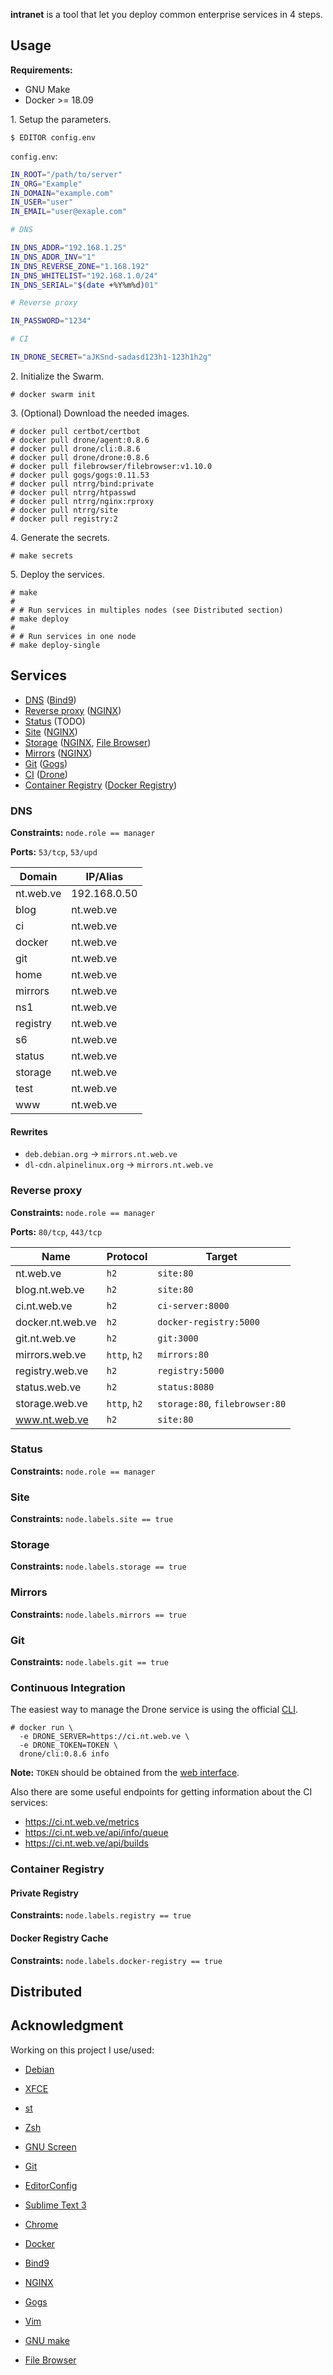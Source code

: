 **intranet** is a tool that let you deploy common enterprise services in 4
steps.

## Usage

**Requirements:**

* GNU Make
* Docker >= 18.09

1\. Setup the parameters.

```shell-session
$ EDITOR config.env
```

`config.env`:

```sh
IN_ROOT="/path/to/server"
IN_ORG="Example"
IN_DOMAIN="example.com"
IN_USER="user"
IN_EMAIL="user@exaple.com"

# DNS

IN_DNS_ADDR="192.168.1.25"
IN_DNS_ADDR_INV="1"
IN_DNS_REVERSE_ZONE="1.168.192"
IN_DNS_WHITELIST="192.168.1.0/24"
IN_DNS_SERIAL="$(date +%Y%m%d)01"

# Reverse proxy

IN_PASSWORD="1234"

# CI

IN_DRONE_SECRET="aJKSnd-sadasd123h1-123h1h2g"
```

2\. Initialize the Swarm.

```shell-session
# docker swarm init
```

3\. (Optional) Download the needed images.

```shell-session
# docker pull certbot/certbot
# docker pull drone/agent:0.8.6
# docker pull drone/cli:0.8.6
# docker pull drone/drone:0.8.6
# docker pull filebrowser/filebrowser:v1.10.0
# docker pull gogs/gogs:0.11.53
# docker pull ntrrg/bind:private
# docker pull ntrrg/htpasswd
# docker pull ntrrg/nginx:rproxy
# docker pull ntrrg/site
# docker pull registry:2
```

4\. Generate the secrets.

```shell-session
# make secrets
```

5\. Deploy the services.

```shell-session
# make
#
# # Run services in multiples nodes (see Distributed section)
# make deploy
#
# # Run services in one node
# make deploy-single
```

## Services

* [DNS](#dns) ([Bind9][])
* [Reverse proxy](#reverse-proxy) ([NGINX][])
* [Status](#status) (TODO)
* [Site](#site) ([NGINX][])
* [Storage](#storage) ([NGINX][], [File Browser][])
* [Mirrors](#mirrors) ([NGINX][])
* [Git](#git) ([Gogs][])
* [CI](#continuous-integration) ([Drone][])
* [Container Registry](#container-registry) ([Docker Registry][])

### DNS

**Constraints:** `node.role == manager`

**Ports:** `53/tcp`, `53/upd`

**Domain** | **IP/Alias**
-----------|--------------
nt.web.ve  | 192.168.0.50
blog       | nt.web.ve
ci         | nt.web.ve
docker     | nt.web.ve
git        | nt.web.ve
home       | nt.web.ve
mirrors    | nt.web.ve
ns1        | nt.web.ve
registry   | nt.web.ve
s6         | nt.web.ve
status     | nt.web.ve
storage    | nt.web.ve
test       | nt.web.ve
www        | nt.web.ve

#### Rewrites

* `deb.debian.org` -> `mirrors.nt.web.ve`
* `dl-cdn.alpinelinux.org` -> `mirrors.nt.web.ve`

### Reverse proxy

**Constraints:** `node.role == manager`

**Ports:** `80/tcp`, `443/tcp`

**Name**         | **Protocol** | **Target**
-----------------|--------------|-------------------------------
nt.web.ve        | `h2`         | `site:80`
blog.nt.web.ve   | `h2`         | `site:80`
ci.nt.web.ve     | `h2`         | `ci-server:8000`
docker.nt.web.ve | `h2`         | `docker-registry:5000`
git.nt.web.ve    | `h2`         | `git:3000`
mirrors.web.ve   | `http`, `h2` | `mirrors:80`
registry.web.ve  | `h2`         | `registry:5000`
status.web.ve    | `h2`         | `status:8080`
storage.web.ve   | `http`, `h2` | `storage:80`, `filebrowser:80`
www.nt.web.ve    | `h2`         | `site:80`

### Status

**Constraints:** `node.role == manager`

### Site

**Constraints:** `node.labels.site == true`

### Storage

**Constraints:** `node.labels.storage == true`

### Mirrors

**Constraints:** `node.labels.mirrors == true`

### Git

**Constraints:** `node.labels.git == true`

### Continuous Integration

The easiest way to manage the Drone service is using the official
[CLI](http://docs.drone.io/cli-installation/).

```shell-session
# docker run \
  -e DRONE_SERVER=https://ci.nt.web.ve \
  -e DRONE_TOKEN=TOKEN \
  drone/cli:0.8.6 info
```

**Note:** `TOKEN` should be obtained from the
[web interface](https://ci.nt.web.ve/account/token).

Also there are some useful endpoints for getting information about the CI
services:

* <https://ci.nt.web.ve/metrics>
* <https://ci.nt.web.ve/api/info/queue>
* <https://ci.nt.web.ve/api/builds>

### Container Registry

#### Private Registry

**Constraints:** `node.labels.registry == true`

#### Docker Registry Cache

**Constraints:** `node.labels.docker-registry == true`

## Distributed

## Acknowledgment

Working on this project I use/used:

* [Debian](https://www.debian.org/)

* [XFCE](https://xfce.org/)

* [st](https://st.suckless.org/)

* [Zsh](http://www.zsh.org/)

* [GNU Screen](https://www.gnu.org/software/screen)

* [Git](https://git-scm.com/)

* [EditorConfig](http://editorconfig.org/)

* [Sublime Text 3](https://www.sublimetext.com/3)

* [Chrome](https://www.google.com/chrome/browser/desktop/index.html)

* [Docker](https://docker.com)

* [Bind9][]

* [NGINX][]

* [Gogs][]

* [Vim](https://www.vim.org/)

* [GNU make](https://www.gnu.org/software/make/)

* [File Browser][]

[Bind9]: https://www.isc.org/downloads/bind/
[Gogs]: https://gogs.io/
[NGINX]: https://www.nginx.com/
[Visualizer]: https://github.com/dockersamples/docker-swarm-visualizer
[Docker Registry]: https://hub.docker.com/_/registry/
[Drone]: https://drone.io/
[File Browser]: https://filebrowser.github.io/

